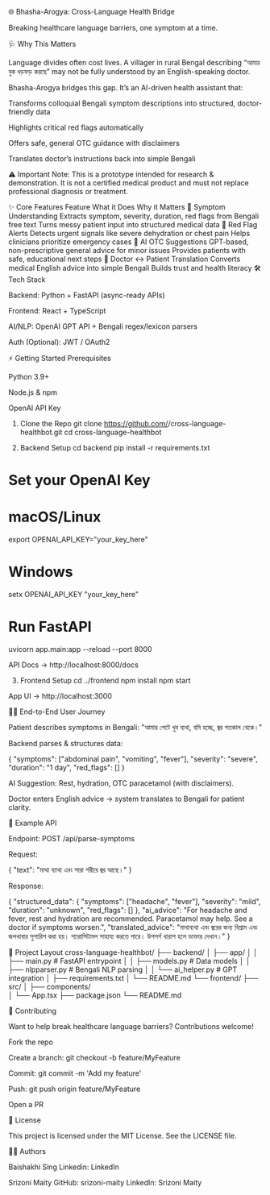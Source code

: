 🌐 Bhasha-Arogya: Cross-Language Health Bridge

Breaking healthcare language barriers, one symptom at a time.






🩺 Why This Matters

Language divides often cost lives. A villager in rural Bengal describing “আমার বুক ধড়ফড় করছে” may not be fully understood by an English-speaking doctor.

Bhasha-Arogya bridges this gap. It’s an AI-driven health assistant that:

Transforms colloquial Bengali symptom descriptions into structured, doctor-friendly data

Highlights critical red flags automatically

Offers safe, general OTC guidance with disclaimers

Translates doctor’s instructions back into simple Bengali

⚠️ Important Note: This is a prototype intended for research & demonstration. It is not a certified medical product and must not replace professional diagnosis or treatment.

✨ Core Features
Feature	What it Does	Why it Matters
🧠 Symptom Understanding	Extracts symptom, severity, duration, red flags from Bengali free text	Turns messy patient input into structured medical data
🚨 Red Flag Alerts	Detects urgent signals like severe dehydration or chest pain	Helps clinicians prioritize emergency cases
💊 AI OTC Suggestions	GPT-based, non-prescriptive general advice for minor issues	Provides patients with safe, educational next steps
🔄 Doctor ↔ Patient Translation	Converts medical English advice into simple Bengali	Builds trust and health literacy
🛠️ Tech Stack

Backend: Python + FastAPI (async-ready APIs)

Frontend: React + TypeScript

AI/NLP: OpenAI GPT API + Bengali regex/lexicon parsers

Auth (Optional): JWT / OAuth2

⚡ Getting Started
Prerequisites

Python 3.9+

Node.js & npm

OpenAI API Key

1. Clone the Repo
git clone https://github.com/<your-username>/cross-language-healthbot.git
cd cross-language-healthbot

2. Backend Setup
cd backend
pip install -r requirements.txt

# Set your OpenAI Key
# macOS/Linux
export OPENAI_API_KEY="your_key_here"
# Windows
setx OPENAI_API_KEY "your_key_here"

# Run FastAPI
uvicorn app.main:app --reload --port 8000


API Docs → http://localhost:8000/docs

3. Frontend Setup
cd ../frontend
npm install
npm start


App UI → http://localhost:3000

👩‍⚕️ End-to-End User Journey

Patient describes symptoms in Bengali:
"আমার পেটে খুব ব্যথা, বমি হচ্ছে, জ্বর গতকাল থেকে।"

Backend parses & structures data:

{
  "symptoms": ["abdominal pain", "vomiting", "fever"],
  "severity": "severe",
  "duration": "1 day",
  "red_flags": []
}


AI Suggestion: Rest, hydration, OTC paracetamol (with disclaimers).

Doctor enters English advice → system translates to Bengali for patient clarity.

🔌 Example API

Endpoint: POST /api/parse-symptoms

Request:

{
  "text": "মাথা ব্যাথা এবং সারা শরীরে জ্বর আছে।"
}


Response:

{
  "structured_data": {
    "symptoms": ["headache", "fever"],
    "severity": "mild",
    "duration": "unknown",
    "red_flags": []
  },
  "ai_advice": "For headache and fever, rest and hydration are recommended. Paracetamol may help. See a doctor if symptoms worsen.",
  "translated_advice": "মাথাব্যথা এবং জ্বরের জন্য বিশ্রাম এবং জলখাবার সুপারিশ করা হয়। প্যারাসিটামল সাহায্য করতে পারে। উপসর্গ খারাপ হলে ডাক্তার দেখান।"
}

📂 Project Layout
cross-language-healthbot/
├── backend/
│   ├── app/
│   │   ├── main.py          # FastAPI entrypoint
│   │   ├── models.py        # Data models
│   │   ├── nlpparser.py     # Bengali NLP parsing
│   │   └── ai_helper.py     # GPT integration
│   ├── requirements.txt
│   └── README.md
└── frontend/
    ├── src/
    │   ├── components/      
    │   └── App.tsx
    ├── package.json
    └── README.md

🤝 Contributing

Want to help break healthcare language barriers? Contributions welcome!

Fork the repo

Create a branch: git checkout -b feature/MyFeature

Commit: git commit -m 'Add my feature'

Push: git push origin feature/MyFeature

Open a PR

📜 License

This project is licensed under the MIT License. See the LICENSE file.

👨‍💻 Authors

Baishakhi Sing
Linkedin: LinkedIn

Srizoni Maity
GitHub: srizoni-maity
LinkedIn: Srizoni Maity
